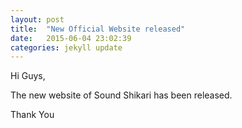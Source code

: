 ```yaml
---
layout: post
title:  "New Official Website released"
date:   2015-06-04 23:02:39
categories: jekyll update
---
```

Hi Guys,

The new website of Sound Shikari has been released.

Thank You
